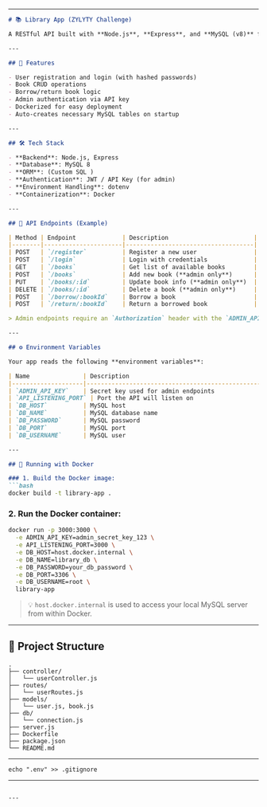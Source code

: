 

---

````markdown
# 📚 Library App (ZYLYTY Challenge)

A RESTful API built with **Node.js**, **Express**, and **MySQL (v8)** for managing users, books, and borrowing activities in the ZYLYTY Library System. Designed to support user registration, authentication, and admin-level management of books.

---

## 🚀 Features

- User registration and login (with hashed passwords)
- Book CRUD operations
- Borrow/return book logic
- Admin authentication via API key
- Dockerized for easy deployment
- Auto-creates necessary MySQL tables on startup

---

## 🛠️ Tech Stack

- **Backend**: Node.js, Express
- **Database**: MySQL 8
- **ORM**: (Custom SQL )
- **Authentication**: JWT / API Key (for admin)
- **Environment Handling**: dotenv
- **Containerization**: Docker

---

## 🧪 API Endpoints (Example)

| Method | Endpoint             | Description                        |
|--------|----------------------|------------------------------------|
| POST   | `/register`          | Register a new user                |
| POST   | `/login`             | Login with credentials             |
| GET    | `/books`             | Get list of available books        |
| POST   | `/books`             | Add new book (**admin only**)      |
| PUT    | `/books/:id`         | Update book info (**admin only**)  |
| DELETE | `/books/:id`         | Delete a book (**admin only**)     |
| POST   | `/borrow/:bookId`    | Borrow a book                      |
| POST   | `/return/:bookId`    | Return a borrowed book             |

> Admin endpoints require an `Authorization` header with the `ADMIN_API_KEY`.

---

## ⚙️ Environment Variables

Your app reads the following **environment variables**:

| Name               | Description                                      |
|--------------------|--------------------------------------------------|
| `ADMIN_API_KEY`    | Secret key used for admin endpoints              |
| `API_LISTENING_PORT` | Port the API will listen on                    |
| `DB_HOST`          | MySQL host                                       |
| `DB_NAME`          | MySQL database name                              |
| `DB_PASSWORD`      | MySQL password                                   |
| `DB_PORT`          | MySQL port                                       |
| `DB_USERNAME`      | MySQL user                                       |

---

## 🐳 Running with Docker

### 1. Build the Docker image:
```bash
docker build -t library-app .
````

### 2. Run the Docker container:

```bash
docker run -p 3000:3000 \
  -e ADMIN_API_KEY=admin_secret_key_123 \
  -e API_LISTENING_PORT=3000 \
  -e DB_HOST=host.docker.internal \
  -e DB_NAME=library_db \
  -e DB_PASSWORD=your_db_password \
  -e DB_PORT=3306 \
  -e DB_USERNAME=root \
  library-app
```

> 💡 `host.docker.internal` is used to access your local MySQL server from within Docker.

---

## 📁 Project Structure

```
.
├── controller/
│   └── userController.js
├── routes/
│   └── userRoutes.js
├── models/
│   └── user.js, book.js
├── db/
│   └── connection.js
├── server.js
├── Dockerfile
├── package.json
└── README.md
```

---




  ```
  echo ".env" >> .gitignore
  ```

---

```

---
```
